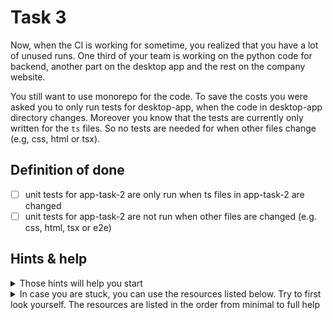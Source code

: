 # Task 3

Now, when the CI is working for sometime, you realized that you have a lot of unused runs. One third of your team is working on the python code for backend, another part on the desktop app and the rest on the company website.

You still want to use monorepo for the code. To save the costs you were asked you to only run tests for desktop-app, when the code in desktop-app directory changes. Moreover you know that the tests are currently only written for the `ts` files. So no tests are needed for when other files change (e.g, css, html or tsx).

## Definition of done

- [ ] unit tests for app-task-2 are only run when ts files in app-task-2 are changed
- [ ] unit tests for app-task-2 are not run when other files are changed (e.g. css, html, tsx or e2e)

## Hints & help

<details>
<summary>Those hints will help you start</summary>

- https://docs.github.com/en/actions/using-workflows/events-that-trigger-workflows#running-your-workflow-only-when-a-push-affects-specific-files
</details>

<details>
<summary>In case you are stuck, you can use the resources listed below. Try to first look yourself. The resources are listed in the order from minimal to full help</summary>

1. [Branch with ready solution](https://github.com/Ubax/github-actions-kata/pull/4)
</details>
